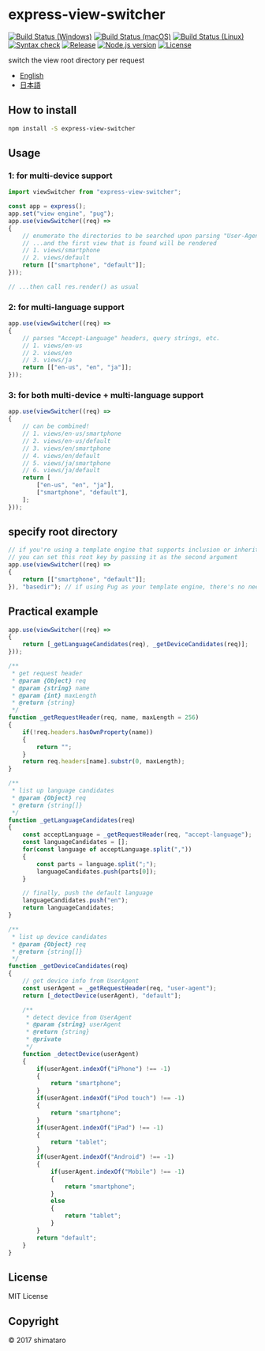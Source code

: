# express-view-switcher

[![Build Status (Windows)][image-build-windows]][link-build-windows]
[![Build Status (macOS)][image-build-macos]][link-build-macos]
[![Build Status (Linux)][image-build-linux]][link-build-linux]
[![Syntax check][image-syntax-check]][link-syntax-check]
[![Release][image-release]][link-release]
[![Node.js version][image-engine]][link-engine]
[![License][image-license]][link-license]

switch the view root directory per request

* [English](README.md)
* [日本語](README.ja.md)

## How to install

```bash
npm install -S express-view-switcher
```

## Usage

### 1: for multi-device support

```javascript
import viewSwitcher from "express-view-switcher";

const app = express();
app.set("view engine", "pug");
app.use(viewSwitcher((req) =>
{
    // enumerate the directories to be searched upon parsing "User-Agent" header
    // ...and the first view that is found will be rendered
    // 1. views/smartphone
    // 2. views/default
    return [["smartphone", "default"]];
}));

// ...then call res.render() as usual
```

### 2: for multi-language support

```javascript
app.use(viewSwitcher((req) =>
{
    // parses "Accept-Language" headers, query strings, etc.
    // 1. views/en-us
    // 2. views/en
    // 3. views/ja
    return [["en-us", "en", "ja"]];
}));
```

### 3: for both multi-device + multi-language support

```javascript
app.use(viewSwitcher((req) =>
{
    // can be combined!
    // 1. views/en-us/smartphone
    // 2. views/en-us/default
    // 3. views/en/smartphone
    // 4. views/en/default
    // 5. views/ja/smartphone
    // 6. views/ja/default
    return [
        ["en-us", "en", "ja"],
        ["smartphone", "default"],
    ];
}));
```

## specify root directory

```javascript
// if you're using a template engine that supports inclusion or inheritance, and can specify and set the base directory root key name in res.locals,
// you can set this root key by passing it as the second argument
app.use(viewSwitcher((req) =>
{
    return [["smartphone", "default"]];
}), "basedir"); // if using Pug as your template engine, there's no need to specify the root key name, as "basedir" is automatically set in res.locals
```

## Practical example

```javascript
app.use(viewSwitcher((req) =>
{
    return [_getLanguageCandidates(req), _getDeviceCandidates(req)];
}));

/**
 * get request header
 * @param {Object} req
 * @param {string} name
 * @param {int} maxLength
 * @return {string}
 */
function _getRequestHeader(req, name, maxLength = 256)
{
    if(!req.headers.hasOwnProperty(name))
    {
        return "";
    }
    return req.headers[name].substr(0, maxLength);
}

/**
 * list up language candidates
 * @param {Object} req
 * @return {string[]}
 */
function _getLanguageCandidates(req)
{
    const acceptLanguage = _getRequestHeader(req, "accept-language");
    const languageCandidates = [];
    for(const language of acceptLanguage.split(","))
    {
        const parts = language.split(";");
        languageCandidates.push(parts[0]);
    }

    // finally, push the default language
    languageCandidates.push("en");
    return languageCandidates;
}

/**
 * list up device candidates
 * @param {Object} req
 * @return {string[]}
 */
function _getDeviceCandidates(req)
{
    // get device info from UserAgent
    const userAgent = _getRequestHeader(req, "user-agent");
    return [_detectDevice(userAgent), "default"];

    /**
     * detect device from UserAgent
     * @param {string} userAgent
     * @return {string}
     * @private
     */
    function _detectDevice(userAgent)
    {
        if(userAgent.indexOf("iPhone") !== -1)
        {
            return "smartphone";
        }
        if(userAgent.indexOf("iPod touch") !== -1)
        {
            return "smartphone";
        }
        if(userAgent.indexOf("iPad") !== -1)
        {
            return "tablet";
        }
        if(userAgent.indexOf("Android") !== -1)
        {
            if(userAgent.indexOf("Mobile") !== -1)
            {
                return "smartphone";
            }
            else
            {
                return "tablet";
            }
        }
        return "default";
    }
}
```

## License

MIT License

## Copyright

&copy; 2017 shimataro

[image-build-windows]: https://github.com/shimataro/express-view-switcher/workflows/Windows/badge.svg
[link-build-windows]: https://github.com/shimataro/express-view-switcher
[image-build-macos]: https://github.com/shimataro/express-view-switcher/workflows/macOS/badge.svg
[link-build-macos]: https://github.com/shimataro/express-view-switcher
[image-build-linux]: https://github.com/shimataro/express-view-switcher/workflows/Linux/badge.svg
[link-build-linux]: https://github.com/shimataro/express-view-switcher
[image-syntax-check]: https://github.com/shimataro/express-view-switcher/workflows/Syntax%20check/badge.svg
[link-syntax-check]: https://github.com/shimataro/express-view-switcher
[image-release]: https://img.shields.io/github/release/shimataro/express-view-switcher.svg
[link-release]: https://github.com/shimataro/express-view-switcher/releases
[image-engine]: https://img.shields.io/node/v/express-view-switcher.svg
[link-engine]: https://nodejs.org/
[image-license]: https://img.shields.io/github/license/shimataro/express-view-switcher.svg
[link-license]: ./LICENSE
